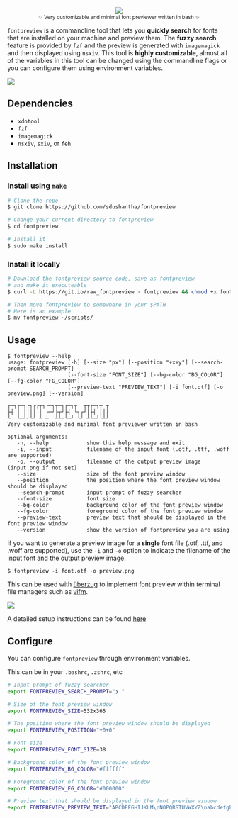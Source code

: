 <p align="center"><img src="extra/logo.png"><br><sub>✨ Very customizable and minimal font previewer written in bash ✨</sub></p>

`fontpreview` is a commandline tool that lets you **quickly search** for fonts
that are installed on your machine and preview them. The **fuzzy search** feature
is provided by `fzf` and the preview is generated with `imagemagick` and then
displayed using `nsxiv`. This tool is **highly customizable**, almost all of the
variables in this tool can be changed using the commandline flags or you can
configure them using environment variables.

![](extra/demo.gif)

## Dependencies

- `xdotool`
- `fzf`
- `imagemagick`
- `nsxiv`, `sxiv`, or `feh`

## Installation
### Install using `make`
```bash
# Clone the repo
$ git clone https://github.com/sdushantha/fontpreview

# Change your current directory to fontpreview
$ cd fontpreview

# Install it
$ sudo make install
```

### Install it locally
```bash
# Download the fontpreview source code, save as fontpreview
# and make it executeable
$ curl -L https://git.io/raw_fontpreview > fontpreview && chmod +x fontpreview

# Then move fontpreview to somewhere in your $PATH
# Here is an example
$ mv fontpreview ~/scripts/
```

## Usage
```
$ fontpreview --help
usage: fontpreview [-h] [--size "px"] [--position "+x+y"] [--search-prompt SEARCH_PROMPT]
                   [--font-size "FONT_SIZE"] [--bg-color "BG_COLOR"] [--fg-color "FG_COLOR"]
                   [--preview-text "PREVIEW_TEXT"] [-i font.otf] [-o preview.png] [--version]

┌─┐┌─┐┌┐┌┌┬┐┌─┐┬─┐┌─┐┬  ┬┬┌─┐┬ ┬
├┤ │ ││││ │ ├─┘├┬┘├┤ └┐┌┘│├┤ │││
└  └─┘┘└┘ ┴ ┴  ┴└─└─┘ └┘ ┴└─┘└┴┘
Very customizable and minimal font previewer written in bash

optional arguments:
   -h, --help            show this help message and exit
   -i, --input           filename of the input font (.otf, .ttf, .woff are supported)
   -o, --output          filename of the output preview image (input.png if not set)
   --size                size of the font preview window
   --position            the position where the font preview window should be displayed
   --search-prompt       input prompt of fuzzy searcher
   --font-size           font size
   --bg-color            background color of the font preview window
   --fg-color            foreground color of the font preview window
   --preview-text        preview text that should be displayed in the font preview window
   --version             show the version of fontpreview you are using
```

If you want to generate a preview image for a **single** font file
(.otf, .ttf, and .woff are supported), use the `-i` and `-o` option
to indicate the filename of the input font and the output preview
image.

```
$ fontpreview -i font.otf -o preview.png
```

This can be used with [überzug](https://github.com/seebye/ueberzug)
to implement font preview within terminal file managers such as
[vifm](https://vifm.info/).

![](extra/vifm.png)

A detailed setup instructions can be found [here](https://krasjet.com/scribbles/font-preview.html)


## Configure
You can configure `fontpreview` through environment variables.

This can be in your `.bashrc`, `.zshrc`, etc

```bash
# Input prompt of fuzzy searcher
export FONTPREVIEW_SEARCH_PROMPT="❯ "

# Size of the font preview window
export FONTPREVIEW_SIZE=532x365

# The position where the font preview window should be displayed
export FONTPREVIEW_POSITION="+0+0"

# Font size
export FONTPREVIEW_FONT_SIZE=38

# Background color of the font preview window
export FONTPREVIEW_BG_COLOR="#ffffff"

# Foreground color of the font preview window
export FONTPREVIEW_FG_COLOR="#000000"

# Preview text that should be displayed in the font preview window
export FONTPREVIEW_PREVIEW_TEXT="ABCDEFGHIJKLM\nNOPQRSTUVWXYZ\nabcdefghijklm\nnopqrstuvwxyz\n1234567890\n!@$\%(){}[]"
```
